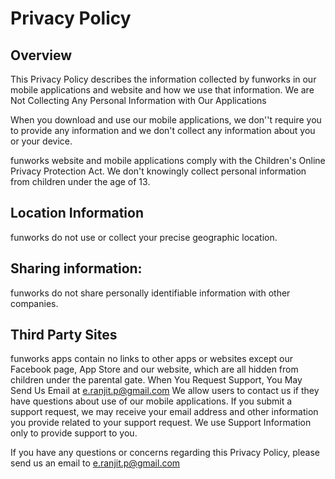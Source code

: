 # Privacy Policy  
## Overview  



This Privacy Policy describes the information collected by funworks in our mobile applications and website and how we use that information.
We are Not Collecting Any Personal Information with Our Applications


When you download and use our mobile applications, we don''t require you to provide any information and we don't collect any information about you or your device.



funworks website and mobile applications comply with the Children's Online Privacy Protection Act. We don't knowingly collect personal information from children under the age of 13.
## Location Information


funworks do not use or collect your precise geographic location.
## Sharing information:


funworks do not share personally identifiable information with other companies.
## Third Party Sites


funworks apps contain no links to other apps or websites except our Facebook page, App Store and our website, which are all hidden from children under the parental gate. 
When You Request Support, You May Send Us Email at e.ranjit.p@gmail.com
We allow users to contact us if they have questions about use of our mobile applications. If you submit a support request, we may receive your email address and other information you provide related to your support request. We use Support Information only to provide support to you.

If you have any questions or concerns regarding this Privacy Policy, please send us an email to e.ranjit.p@gmail.com
